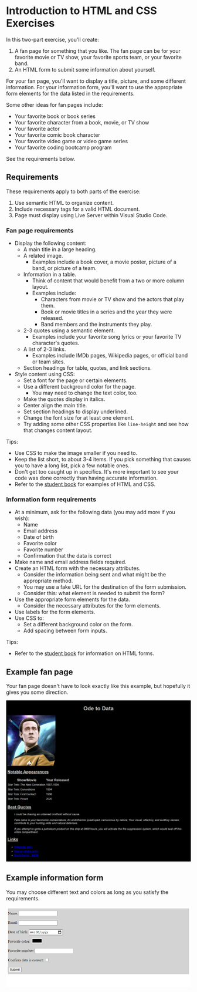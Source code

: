  # Introduction to HTML and CSS Exercises

In this two-part exercise, you'll create:
1. A fan page for something that you like. The fan page can be for your favorite movie or TV show, your favorite sports team, or your favorite band.
2. An HTML form to submit some information about yourself.

For your fan page, you'll want to display a title, picture, and some different information. For your information form, you'll want to use the appropriate form elements for the data listed in the requirements.

Some other ideas for fan pages include:
- Your favorite book or book series
- Your favorite character from a book, movie, or TV show
- Your favorite actor
- Your favorite comic book character
- Your favorite video game or video game series
- Your favorite coding bootcamp program

See the requirements below.

## Requirements

These requirements apply to both parts of the exercise:

1. Use semantic HTML to organize content.
2. Include necessary tags for a valid HTML document.
3. Page must display using Live Server within Visual Studio Code.

### Fan page requirements

- Display the following content:
  - A main title in a large heading.
  - A related image.
    - Examples include a book cover, a movie poster, picture of a band, or picture of a team.
  - Information in a table.
    - Think of content that would benefit from a two or more column layout.
    - Examples include:
      - Characters from movie or TV show and the actors that play them.
      - Book or movie titles in a series and the year they were released.
      - Band members and the instruments they play.
  - 2-3 quotes using a semantic element.
    - Examples include your favorite song lyrics or your favorite TV character's quotes.
  - A list of 2-3 links.
    - Examples include IMDb pages, Wikipedia pages, or official band or team sites.
  - Section headings for table, quotes, and link sections.
- Style content using CSS:
  - Set a font for the page or certain elements.
  - Use a different background color for the page.
    - You may need to change the text color, too.
  - Make the quotes display in italics.
  - Center align the main title.
  - Set section headings to display underlined.
  - Change the font size for at least one element.
  - Try adding some other CSS properties like `line-height` and see how that changes content layout.

Tips:
- Use CSS to make the image smaller if you need to.
- Keep the list short, to about 3-4 items. If you pick something that causes you to have a long list, pick a few notable ones.
- Don't get too caught up in specifics. It's more important to see your code was done correctly than having accurate information.
- Refer to the [student book](https://book.techelevator.com/v2_3/content/intro-html-css.html) for examples of HTML and CSS.

### Information form requirements

- At a minimum, ask for the following data (you may add more if you wish):
  - Name
  - Email address
  - Date of birth
  - Favorite color
  - Favorite number
  - Confirmation that the data is correct
- Make name and email address fields required.
- Create an HTML form with the necessary attributes.
  - Consider the information being sent and what might be the appropriate method.
  - You may use a fake URL for the destination of the form submission.
  - Consider this: what element is needed to submit the form?
- Use the appropriate form elements for the data.
  - Consider the necessary attributes for the form elements.
- Use labels for the form elements.
- Use CSS to:
  - Set a different background color on the form.
  - Add spacing between form inputs.

Tips:
- Refer to the [student book](https://book.techelevator.com/v2_3/content/intro-html-css.html#forms) for information on HTML forms.

## Example fan page

Your fan page doesn't have to look exactly like this example, but hopefully it gives you some direction.

![Fan Page Example](./img/fanpage-example.png)

## Example information form

You may choose different text and colors as long as you satisfy the requirements.

![Information Form Example](./img/infoform-example.png)

